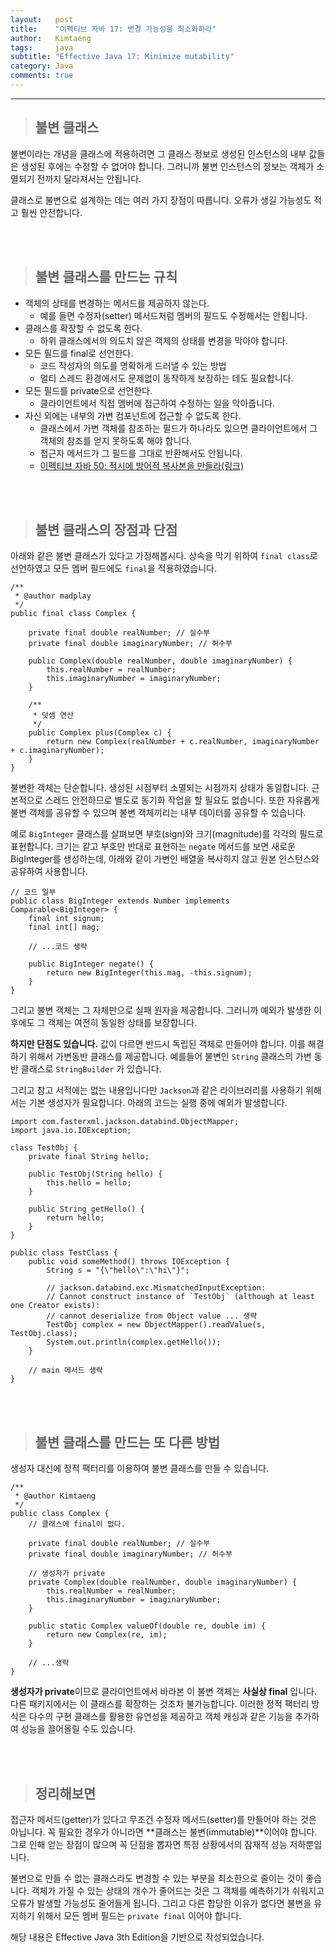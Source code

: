 ```yaml
---
layout:   post
title:    "이펙티브 자바 17: 변경 가능성을 최소화하라"
author:   Kimtaeng
tags: 	  java
subtitle: "Effective Java 17: Minimize mutability" 
category: Java
comments: true
---
```


<hr/>

> ## 불변 클래스

불변이라는 개념을 클래스에 적용하려면 그 클래스 정보로 생성된 인스턴스의 내부 값들은 생성된 후에는
수정할 수 없어야 합니다. 그러니까 불변 인스턴스의 정보는 객체가 소멸되기 전까지 달라져서는 안됩니다.

클래스로 불변으로 설계하는 데는 여러 가지 장점이 따릅니다. 오류가 생길 가능성도 적고 훨씬 안전합니다.

<br/><br/>

> ## 불변 클래스를 만드는 규칙

- 객체의 상태를 변경하는 메서드를 제공하지 않는다.
  - 예를 들면 수정자(setter) 메서드처럼 멤버의 필드도 수정해서는 안됩니다.
- 클래스를 확장할 수 없도록 한다.
  - 하위 클래스에서의 의도치 않은 객체의 상태를 변경을 막아야 합니다.
- 모든 필드를 final로 선언한다.
  - 코드 작성자의 의도를 명확하게 드러낼 수 있는 방법 
  - 멀티 스레드 환경에서도 문제없이 동작하게 보장하는 데도 필요합니다.
- 모든 필드를 private으로 선언한다.
  - 클라이언트에서 직접 멤버에 접근하여 수정하는 일을 막아줍니다.
- 자신 외에는 내부의 가변 컴포넌트에 접근할 수 없도록 한다.
  - 클래스에서 가변 객체를 참조하는 필드가 하나라도 있으면 클라이언트에서 그 객체의 참조를 얻지 못하도록 해야 합니다.
  - 접근자 메서드가 그 필드를 그대로 반환해서도 안됩니다.
  - <a href="https://madplay.github.io/post/make-defensive-copies-when-needed" 
  rel="nofollow">이펙티브 자바 50: 적시에 방어적 복사본을 만들라(링크)</a>

<br/><br/>

> ## 불변 클래스의 장점과 단점

아래와 같은 불변 클래스가 있다고 가정해봅시다. 상속을 막기 위하여 ```final class```로 선언하였고
모든 멤버 필드에도 ```final```을 적용하였습니다. 
 
<pre class="line-numbers"><code class="language-java" data-start="1">/**
 * @author madplay
 */
public final class Complex {

    private final double realNumber; // 실수부
    private final double imaginaryNumber; // 허수부

    public Complex(double realNumber, double imaginaryNumber) {
        this.realNumber = realNumber;
        this.imaginaryNumber = imaginaryNumber;
    }

    /**
     * 덧셈 연산
     */
    public Complex plus(Complex c) {
        return new Complex(realNumber + c.realNumber, imaginaryNumber + c.imaginaryNumber);
    }
}
</code></pre>

불변한 객체는 단순합니다. 생성된 시점부터 소멸되는 시점까지 상태가 동일합니다. 근본적으로 스레드 안전하므로
별도로 동기화 작업을 할 필요도 없습니다. 또한 자유롭게 불변 객체를 공유할 수 있으며 불변 객체끼리는 내부 데이터를 공유할 수 있습니다.

예로 ```BigInteger``` 클래스를 살펴보면 부호(sign)와 크기(magnitude)를 각각의 필드로 표현합니다. 크기는 같고
부호만 반대로 표현하는 ```negate``` 메서드를 보면 새로운 BigInteger를 생성하는데, 아래와 같이 가변인 배열을 복사하지 않고
원본 인스턴스와 공유하여 사용합니다. 

<pre class="line-numbers"><code class="language-java" data-start="1">// 코드 일부
public class BigInteger extends Number implements Comparable&lt;BigInteger> {
    final int signum;
    final int[] mag;
    
    // ...코드 생략 
    
    public BigInteger negate() {
        return new BigInteger(this.mag, -this.signum);
    }
}
</code></pre>

그리고 불변 객체는 그 자체만으로 실패 원자을 제공합니다. 그러니까 예외가 발생한 이후에도 그 객체는 여전히 동일한 상태를 보장합니다.

**하지만 단점도 있습니다.** 값이 다르면 반드시 독립된 객체로 만들어야 합니다. 이를 해결하기 위해서 가변동반 클래스를 제공합니다.
예를들어 불변인 ```String``` 클래스의 가변 동반 클래스로 ```StringBuilder``` 가 있습니다.

그리고 참고 서적에는 없는 내용입니다만 ```Jackson```과 같은 라이브러리를 사용하기 위해서는 기본 생성자가 필요합니다.
아래의 코드는 실행 중에 예외가 발생합니다.

<pre class="line-numbers"><code class="language-java" data-start="1">import com.fasterxml.jackson.databind.ObjectMapper;
import java.io.IOException;

class TestObj {
    private final String hello;

    public TestObj(String hello) {
        this.hello = hello;
    }

    public String getHello() {
        return hello;
    }
}

public class TestClass {
    public void someMethod() throws IOException {
        String s = "{\"hello\":\"hi\"}";

        // jackson.databind.exc.MismatchedInputException:
        // Cannot construct instance of `TestObj` (although at least one Creator exists):
        // cannot deserialize from Object value ... 생략
        TestObj complex = new ObjectMapper().readValue(s, TestObj.class);
        System.out.println(complex.getHello());
    }

    // main 메서드 생략
}
</code></pre>

<br/><br/>

> ## 불변 클래스를 만드는 또 다른 방법

생성자 대신에 정적 팩터리를 이용하여 불변 클래스를 만들 수 있습니다.

<pre class="line-numbers"><code class="language-java" data-start="1">/**
 * @author Kimtaeng
 */
public class Complex {
    // 클래스에 final이 없다.

    private final double realNumber; // 실수부
    private final double imaginaryNumber; // 허수부

    // 생성자가 private
    private Complex(double realNumber, double imaginaryNumber) {
        this.realNumber = realNumber;
        this.imaginaryNumber = imaginaryNumber;
    }

    public static Complex valueOf(double re, double im) {
        return new Complex(re, im);
    }

    // ...생략
}
</code></pre>

**생성자가 private**이므로 클라이언트에서 바라본 이 불변 객체는 **사실상 final** 입니다.
다른 패키지에서는 이 클래스를 확장하는 것조차 불가능합니다. 이러한 정적 팩터리 방식은 다수의 구현 클래스를 활용한
유연성을 제공하고 객체 캐싱과 같은 기능을 추가하여 성능을 끌어올릴 수도 있습니다.

<br/><br/>

> ## 정리해보면

접근자 메서드(getter)가 있다고 무조건 수정자 메서드(setter)를 만들어야 하는 것은 아닙니다. 꼭 필요한 경우가 아니라면
**클래스는 불변(immutable)**이어야 합니다. 그로 인해 얻는 장점이 많으며 꼭 단점을 뽑자면 특정 상황에서의 잠재적 성능 저하뿐입니다.

불변으로 만들 수 없는 클래스라도 변경할 수 있는 부분을 최소한으로 줄이는 것이 좋습니다. 객체가 가질 수 있는 상태의 개수가
줄어드는 것은 그 객체를 예측하기가 쉬워지고 오류가 발생할 가능성도 줄어들게 됩니다. 그리고 다른 합당한 이유가 없다면
불변을 유지하기 위해서 모든 멤버 필드는 ```private final``` 이어야 합니다.

<div class="post_caption">해당 내용은 Effective Java 3th Edition을 기반으로 작성되었습니다.</div>